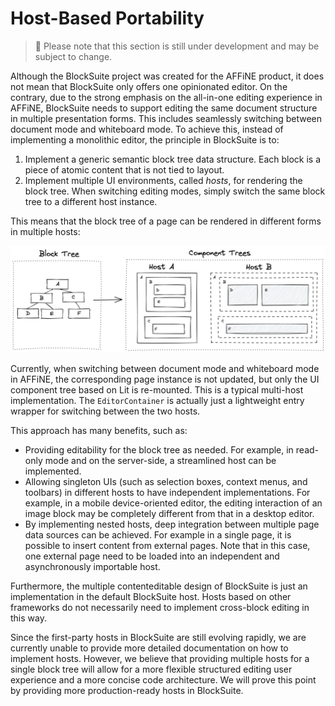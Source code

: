 # Host-Based Portability

> 🚧 Please note that this section is still under development and may be subject to change.

Although the BlockSuite project was created for the AFFiNE product, it does not mean that BlockSuite only offers one opinionated editor. On the contrary, due to the strong emphasis on the all-in-one editing experience in AFFiNE, BlockSuite needs to support editing the same document structure in multiple presentation forms. This includes seamlessly switching between document mode and whiteboard mode. To achieve this, instead of implementing a monolithic editor, the principle in BlockSuite is to:

1. Implement a generic semantic block tree data structure. Each block is a piece of atomic content that is not tied to layout.
2. Implement multiple UI environments, called _hosts_, for rendering the block tree. When switching editing modes, simply switch the same block tree to a different host instance.

This means that the block tree of a page can be rendered in different forms in multiple hosts:

![multiple-hosts](./images/multiple-hosts.png)

Currently, when switching between document mode and whiteboard mode in AFFiNE, the corresponding page instance is not updated, but only the UI component tree based on Lit is re-mounted. This is a typical multi-host implementation. The `EditorContainer` is actually just a lightweight entry wrapper for switching between the two hosts.

This approach has many benefits, such as:

- Providing editability for the block tree as needed. For example, in read-only mode and on the server-side, a streamlined host can be implemented.
- Allowing singleton UIs (such as selection boxes, context menus, and toolbars) in different hosts to have independent implementations. For example, in a mobile device-oriented editor, the editing interaction of an image block may be completely different from that in a desktop editor.
- By implementing nested hosts, deep integration between multiple page data sources can be achieved. For example in a single page, it is possible to insert content from external pages. Note that in this case, one external page need to be loaded into an independent and asynchronously importable host.

Furthermore, the multiple contenteditable design of BlockSuite is just an implementation in the default BlockSuite host. Hosts based on other frameworks do not necessarily need to implement cross-block editing in this way.

Since the first-party hosts in BlockSuite are still evolving rapidly, we are currently unable to provide more detailed documentation on how to implement hosts. However, we believe that providing multiple hosts for a single block tree will allow for a more flexible structured editing user experience and a more concise code architecture. We will prove this point by providing more production-ready hosts in BlockSuite.

